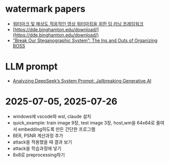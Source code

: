 # watermark papers
* [워터마크 및 해상도 적응적인 영상 워터마킹을 위한 딥 러닝 프레임워크](https://scienceon.kisti.re.kr/commons/util/originalView.do?cn=JAKO202011263332864&dbt=JAKO&koi=KISTI1.1003%2FJNL.JAKO202011263332864)
* [https://dde.binghamton.edu/download/](https://dde.binghamton.edu/download/)
* [”Break Our Steganographic System”: The Ins and Outs of Organizing BOSS](https://hal.science/hal-00648057v1/document)

# LLM prompt
* [Analyzing DeepSeek’s System Prompt: Jailbreaking Generative AI](https://lab.wallarm.com/jailbreaking-generative-ai/)

# 2025-07-05, 2025-07-26
* windows에 vscode와 wsl, claude 설치
* quick_example: train image 9장, test image 3장, host,wm을 64x64로 줄여서 embedding하도록 만든 간단한 프로그램
* BER, PSNR 계산과정 추가
* attack을 적용했을 때 결과 보기
* attack을 학습과정에 넣기
* 8x8로 preprocessing하기
